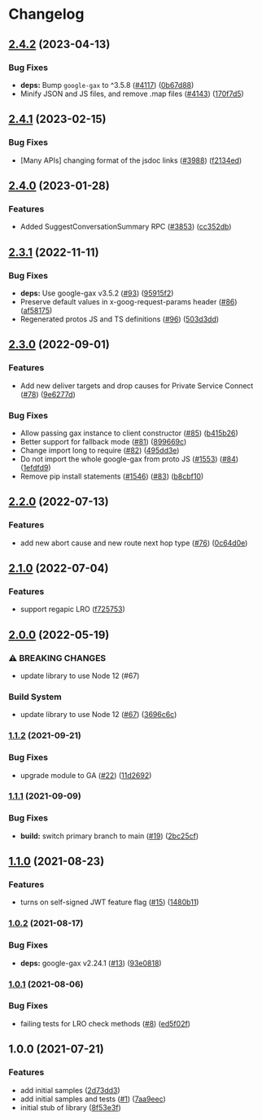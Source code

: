 # Changelog

## [2.4.2](https://github.com/googleapis/google-cloud-node/compare/network-management-v2.4.1...network-management-v2.4.2) (2023-04-13)


### Bug Fixes

* **deps:** Bump `google-gax` to ^3.5.8 ([#4117](https://github.com/googleapis/google-cloud-node/issues/4117)) ([0b67d88](https://github.com/googleapis/google-cloud-node/commit/0b67d883963643ce1b4f6d2ccd3e8d37adf6e029))
* Minify JSON and JS files, and remove .map files ([#4143](https://github.com/googleapis/google-cloud-node/issues/4143)) ([170f7d5](https://github.com/googleapis/google-cloud-node/commit/170f7d57b8fd344d182a8e758867b8124722eebc))

## [2.4.1](https://github.com/googleapis/google-cloud-node/compare/network-management-v2.4.0...network-management-v2.4.1) (2023-02-15)


### Bug Fixes

* [Many APIs] changing format of the jsdoc links ([#3988](https://github.com/googleapis/google-cloud-node/issues/3988)) ([f2134ed](https://github.com/googleapis/google-cloud-node/commit/f2134ed5f166a3bb7dd0bed556700f0b0fd9756a))

## [2.4.0](https://github.com/googleapis/google-cloud-node/compare/network-management-v2.3.1...network-management-v2.4.0) (2023-01-28)


### Features

* Added SuggestConversationSummary RPC ([#3853](https://github.com/googleapis/google-cloud-node/issues/3853)) ([cc352db](https://github.com/googleapis/google-cloud-node/commit/cc352db97f3bd8925bf1a7631a0ae64ff976fa4e))

## [2.3.1](https://github.com/googleapis/nodejs-network-management/compare/v2.3.0...v2.3.1) (2022-11-11)


### Bug Fixes

* **deps:** Use google-gax v3.5.2 ([#93](https://github.com/googleapis/nodejs-network-management/issues/93)) ([95915f2](https://github.com/googleapis/nodejs-network-management/commit/95915f2e95c1970096b1ab0b7907d0fe1a5a3ee2))
* Preserve default values in x-goog-request-params header ([#86](https://github.com/googleapis/nodejs-network-management/issues/86)) ([af58175](https://github.com/googleapis/nodejs-network-management/commit/af58175c71f3303f6808235db1efe216f2e27c2a))
* Regenerated protos JS and TS definitions ([#96](https://github.com/googleapis/nodejs-network-management/issues/96)) ([503d3dd](https://github.com/googleapis/nodejs-network-management/commit/503d3dd876892c8a5586091103bf464500cadc3e))

## [2.3.0](https://github.com/googleapis/nodejs-network-management/compare/v2.2.0...v2.3.0) (2022-09-01)


### Features

* Add new deliver targets and drop causes for Private Service Connect ([#78](https://github.com/googleapis/nodejs-network-management/issues/78)) ([9e6277d](https://github.com/googleapis/nodejs-network-management/commit/9e6277d62ee11696e8c28ff1f7cd46cc367acebe))


### Bug Fixes

* Allow passing gax instance to client constructor ([#85](https://github.com/googleapis/nodejs-network-management/issues/85)) ([b415b26](https://github.com/googleapis/nodejs-network-management/commit/b415b26aba8e7d9bf640a6a2f392f71aacf851f4))
* Better support for fallback mode ([#81](https://github.com/googleapis/nodejs-network-management/issues/81)) ([899669c](https://github.com/googleapis/nodejs-network-management/commit/899669c5145dd6dd17544fedd904e304f2fea0a7))
* Change import long to require ([#82](https://github.com/googleapis/nodejs-network-management/issues/82)) ([495dd3e](https://github.com/googleapis/nodejs-network-management/commit/495dd3e62aa3880ee0069dc66981a31e12b08bb8))
* Do not import the whole google-gax from proto JS ([#1553](https://github.com/googleapis/nodejs-network-management/issues/1553)) ([#84](https://github.com/googleapis/nodejs-network-management/issues/84)) ([1efdfd9](https://github.com/googleapis/nodejs-network-management/commit/1efdfd9a6c663a3ce032410d6ddb4c679320e1fb))
* Remove pip install statements ([#1546](https://github.com/googleapis/nodejs-network-management/issues/1546)) ([#83](https://github.com/googleapis/nodejs-network-management/issues/83)) ([b8cbf10](https://github.com/googleapis/nodejs-network-management/commit/b8cbf10ec9411cb8ecda8021344eb42c5f3761f4))

## [2.2.0](https://github.com/googleapis/nodejs-network-management/compare/v2.1.0...v2.2.0) (2022-07-13)


### Features

* add new abort cause and new route next hop type ([#76](https://github.com/googleapis/nodejs-network-management/issues/76)) ([0c64d0e](https://github.com/googleapis/nodejs-network-management/commit/0c64d0e25779caec40732ebcd2cc2229abcc8330))

## [2.1.0](https://github.com/googleapis/nodejs-network-management/compare/v2.0.0...v2.1.0) (2022-07-04)


### Features

* support regapic LRO ([f725753](https://github.com/googleapis/nodejs-network-management/commit/f7257531090d1ef5fe1f0c889d7fe0869ab7e0b1))

## [2.0.0](https://github.com/googleapis/nodejs-network-management/compare/v1.1.2...v2.0.0) (2022-05-19)


### ⚠ BREAKING CHANGES

* update library to use Node 12 (#67)

### Build System

* update library to use Node 12 ([#67](https://github.com/googleapis/nodejs-network-management/issues/67)) ([3696c6c](https://github.com/googleapis/nodejs-network-management/commit/3696c6cc5ff042e8637d98a5a3c7fab284affb56))

### [1.1.2](https://www.github.com/googleapis/nodejs-network-management/compare/v1.1.1...v1.1.2) (2021-09-21)


### Bug Fixes

* upgrade module to GA ([#22](https://www.github.com/googleapis/nodejs-network-management/issues/22)) ([11d2692](https://www.github.com/googleapis/nodejs-network-management/commit/11d2692da2b02746dddc358fc1a8e68a1b4abf0a))

### [1.1.1](https://www.github.com/googleapis/nodejs-network-management/compare/v1.1.0...v1.1.1) (2021-09-09)


### Bug Fixes

* **build:** switch primary branch to main ([#19](https://www.github.com/googleapis/nodejs-network-management/issues/19)) ([2bc25cf](https://www.github.com/googleapis/nodejs-network-management/commit/2bc25cfffcd08659eafbe5ab3f2e35d7078deab8))

## [1.1.0](https://www.github.com/googleapis/nodejs-network-management/compare/v1.0.2...v1.1.0) (2021-08-23)


### Features

* turns on self-signed JWT feature flag ([#15](https://www.github.com/googleapis/nodejs-network-management/issues/15)) ([1480b11](https://www.github.com/googleapis/nodejs-network-management/commit/1480b11cfea48ad9b57c0a2735fe2c4dedc35dd5))

### [1.0.2](https://www.github.com/googleapis/nodejs-network-management/compare/v1.0.1...v1.0.2) (2021-08-17)


### Bug Fixes

* **deps:** google-gax v2.24.1 ([#13](https://www.github.com/googleapis/nodejs-network-management/issues/13)) ([93e0818](https://www.github.com/googleapis/nodejs-network-management/commit/93e0818f02f528a6f7ce188822d4f5e67ab4cf2f))

### [1.0.1](https://www.github.com/googleapis/nodejs-network-management/compare/v1.0.0...v1.0.1) (2021-08-06)


### Bug Fixes

* failing tests for LRO check methods ([#8](https://www.github.com/googleapis/nodejs-network-management/issues/8)) ([ed5f02f](https://www.github.com/googleapis/nodejs-network-management/commit/ed5f02f07410aefd97d0075e787f7899c28a2b5d))

## 1.0.0 (2021-07-21)


### Features

* add initial samples ([2d73dd3](https://www.github.com/googleapis/nodejs-network-management/commit/2d73dd3397e534efcab46e9547c1051ce21ef094))
* add initial samples and tests ([#1](https://www.github.com/googleapis/nodejs-network-management/issues/1)) ([7aa9eec](https://www.github.com/googleapis/nodejs-network-management/commit/7aa9eec3f3cbc9037ced7f4597f4a0fa654d91a1))
* initial stub of library ([8f53e3f](https://www.github.com/googleapis/nodejs-network-management/commit/8f53e3fe9298bf57f3c2f6cb64734172d06c77b1))
